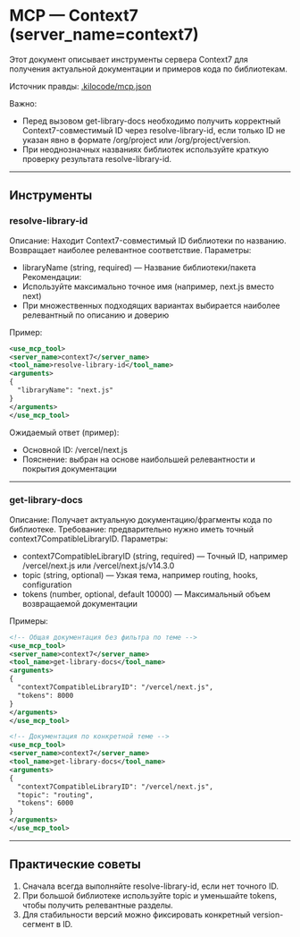 # MCP — Context7 (server_name=context7)

Этот документ описывает инструменты сервера Context7 для получения актуальной документации и примеров кода по библиотекам.

Источник правды: [.kilocode/mcp.json](../mcp.json)

Важно:
- Перед вызовом get-library-docs необходимо получить корректный Context7-совместимый ID через resolve-library-id, если только ID не указан явно в формате /org/project или /org/project/version.
- При неоднозначных названиях библиотек используйте краткую проверку результата resolve-library-id.

---

## Инструменты

### resolve-library-id
Описание: Находит Context7-совместимый ID библиотеки по названию. Возвращает наиболее релевантное соответствие.
Параметры:
- libraryName (string, required) — Название библиотеки/пакета
Рекомендации:
- Используйте максимально точное имя (например, next.js вместо next)
- При множественных подходящих вариантах выбирается наиболее релевантный по описанию и доверию

Пример:
```xml
<use_mcp_tool>
<server_name>context7</server_name>
<tool_name>resolve-library-id</tool_name>
<arguments>
{
  "libraryName": "next.js"
}
</arguments>
</use_mcp_tool>
```

Ожидаемый ответ (пример):
- Основной ID: /vercel/next.js
- Пояснение: выбран на основе наибольшей релевантности и покрытия документации

---

### get-library-docs
Описание: Получает актуальную документацию/фрагменты кода по библиотеке.
Требование: предварительно нужно иметь точный context7CompatibleLibraryID.
Параметры:
- context7CompatibleLibraryID (string, required) — Точный ID, например /vercel/next.js или /vercel/next.js/v14.3.0
- topic (string, optional) — Узкая тема, например routing, hooks, configuration
- tokens (number, optional, default 10000) — Максимальный объем возвращаемой документации

Примеры:
```xml
<!-- Общая документация без фильтра по теме -->
<use_mcp_tool>
<server_name>context7</server_name>
<tool_name>get-library-docs</tool_name>
<arguments>
{
  "context7CompatibleLibraryID": "/vercel/next.js",
  "tokens": 8000
}
</arguments>
</use_mcp_tool>

<!-- Документация по конкретной теме -->
<use_mcp_tool>
<server_name>context7</server_name>
<tool_name>get-library-docs</tool_name>
<arguments>
{
  "context7CompatibleLibraryID": "/vercel/next.js",
  "topic": "routing",
  "tokens": 6000
}
</arguments>
</use_mcp_tool>
```

---

## Практические советы

1) Сначала всегда выполняйте resolve-library-id, если нет точного ID.
2) При большой библиотеке используйте topic и уменьшайте tokens, чтобы получить релевантные разделы.
3) Для стабильности версий можно фиксировать конкретный version-сегмент в ID.
